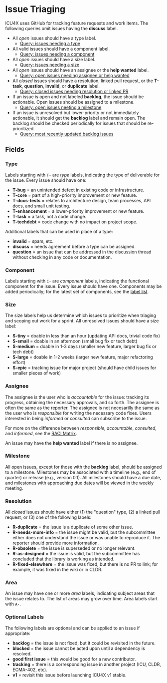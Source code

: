 Issue Triaging
==============

ICU4X uses GitHub for tracking feature requests and work items.  The following queries omit issues having the **discuss** label.

- All *open* issues should have a type label.
    - [Query: issues needing a type](https://github.com/unicode-org/icu4x/issues?q=is%3Aissue+is%3Aopen+-label%3AT-bug+-label%3AT-core+-label%3AT-docs-tests+-label%3AT-enhancement+-label%3Ainvalid+-label%3Aquestion+-label%3AT-task+-label%3AT-techdebt+-label%3Aduplicate+-label%3Adiscuss)
- All valid issues should have a component label.
    - [Query: issues needing a component](https://github.com/unicode-org/icu4x/issues?q=is%3Aissue+-label%3AC-data+-label%3AC-datetime+-label%3AC-locale+-label%3AC-meta+-label%3AC-numbers+-label%3AC-pluralrules+-label%3AC-process+-label%3AC-segmentation+-label%3AC-test-infra+-label%3AC-unicode+-label%3Ainvalid+-label%3Aduplicate)
- All *open* issues should have a size label.
    - [Query: issues needing a size](https://github.com/unicode-org/icu4x/issues?q=is%3Aissue+is%3Aopen+-label%3AS-tiny+-label%3AS-small+-label%3AS-medium+-label%3AS-large+-label%3AS-epic+-label%3Aquestion+-label%3Adiscuss+)
- All *open* issues should have an assignee or the **help wanted** label.
    - [Query: open issues needing assignee or help wanted](https://github.com/unicode-org/icu4x/issues?q=is%3Aissue+is%3Aopen+-label%3A%22help+wanted%22+-label%3Adiscuss+no%3Aassignee)
- All *closed* issues should have a resolution, linked pull request, or the **T-task**, **question**, **invalid**, or **duplicate** label.
    - [Query: closed issues needing resolution or linked PR](https://github.com/unicode-org/icu4x/issues?q=is%3Aissue+is%3Aclosed+-linked%3Apr+-label%3AR-as-designed+-label%3AR-duplicate+-label%3AR-needs-more-info+-label%3AR-obsolete+-label%3AR-out-of-scope+-label%3AR-fixed-elsewhere+-label%3Aquestion+-label%3Ainvalid+-label%3AT-task+-label%3Aduplicate)
- If an issue is open and not labeled **backlog**, the issue should be actionable. Open issues should be assigned to a milestone.
    - [Query: open issues neeting a milestone](https://github.com/unicode-org/icu4x/issues?q=is%3Aopen+is%3Aissue+no%3Amilestone+-label%3Abacklog+-label%3Adiscuss)
- If an issue is unresolved but lower-priority or not immediately actionable, it should get the **backlog** label and remain open.  The backlog should be checked periodically for issues that should be re-prioritized.
    - [Query: most recently updated backlog issues](https://github.com/unicode-org/icu4x/issues?q=is%3Aissue+label%3Abacklog+sort%3Aupdated-desc+)

## Fields

### Type

Labels starting with `T-` are *type* labels, indicating the type of deliverable for the issue.  Every issue should have one:

- **T-bug** = an unintended defect in existing code or infrastructure.
- **T-core** = part of a high-priority improvement or new feature.
- **T-docs-tests** = relates to architecture design, team processes, API docs, and small unit testing.
- **T-enhancement** = a lower-priority improvement or new feature.
- **T-task** = a task, not a code change.
- **T-techdebt** = code change with no impact on project scope.

Additional labels that can be used in place of a type:

- **invalid** = spam, etc.
- **discuss** = needs agreement before a type can be assigned.
- **question** = an issue that can be addressed in the discussion thread without checking in any code or documentation.

### Component

Labels starting with `C-` are *component* labels, indicating the functional component for the issue.  Every issue should have one.  Components may be added periodically; for the latest set of components, see the [label list](https://github.com/unicode-org/icu4x/labels?q=C-).

### Size

The size labels help us determine which issues to prioritize when triaging and scoping out work for a sprint. All unresolved issues should have a size label:

- **S-tiny** = doable in less than an hour (updating API docs, trivial code fix)
- **S-small** = doable in an afternoon (small bug fix or tech debt)
- **S-medium** = doable in 1-3 days (smaller new feature, larger bug fix or tech debt)
- **S-large** = doable in 1-2 weeks (larger new feature, major refactoring effort)
- **S-epic** = tracking issue for major project (should have child issues for smaller pieces of work)

### Assignee

The assignee is the user who is *accountable* for the issue: tracking its progress, obtaining the necessary approvals, and so forth.  The assignee is often the same as the reporter.  The assignee is not necesarilly the same as the user who is *responsible* for writing the necessary code fixes.  Users interested in being *informed* or *consulted* can subscribe to the issue.

For more on the difference between *responsible*, *accountable*, *consulted*, and *informed*, see the [RACI Matrix](https://en.wikipedia.org/wiki/Responsibility_assignment_matrix).

An issue may have the **help wanted** label if there is no assignee.

### Milestone

All open issues, except for those with the **backlog** label, should be assigned to a milestone.  Milestones may be associated with a timeline (e.g., end of quarter) or release (e.g., version 0.1).  All milestones should have a due date, and milestones with approaching due dates will be viewed in the weekly meeting.

### Resolution

All *closed* issues should have either (1) the "question" type, (2) a linked pull request, or (3) one of the following labels:

- **R-duplicate** = the issue is a duplicate of some other issue.
- **R-needs-more-info** = the issue might be valid, but the subcommittee either does not understand the issue or was unable to reproduce it.  The reporter should provide more information.
- **R-obsolete** = the issue is superseded or no longer relevant.
- **R-as-designed** = the issue is valid, but the subcommittee has concluded that the library is working as intended.
- **R-fixed-elsewhere** = the issue was fixed, but there is no PR to link; for example, it was fixed in the wiki or in CLDR.

### Area

An issue may have one or more *area* labels, indicating subject areas that the issue relates to.  The list of areas may grow over time.  Area labels start with `A-`.

### Optional Labels

The following labels are optional and can be applied to an issue if appropriate:

- **backlog** = the issue is not fixed, but it could be revisited in the future.
- **blocked** = the issue cannot be acted upon until a dependency is resolved.
- **good first issue** = this would be good for a new contributor.
- **tracking** = there is a corresponding issue in another project (ICU, CLDR, ECMA-402, etc).
- **v1** = revisit this issue before launching ICU4X v1 stable.
